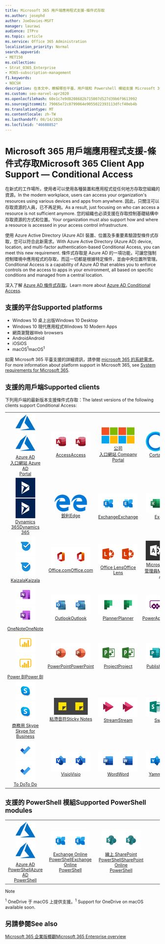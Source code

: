 ```yaml
---
title: Microsoft 365 用戶端應用程式支援-條件式存取
ms.author: josephd
author: JoeDavies-MSFT
manager: laurawi
audience: ITPro
ms.topic: article
ms.service: Office 365 Administration
localization_priority: Normal
search.appverid:
- MET150
ms.collection:
- Strat_O365_Enterprise
- M365-subscription-management
f1.keywords:
- NOCSH
description: 在本文中，瞭解哪些平臺、用戶端和 Powershell 模組支援 Microsoft 365 的條件式存取。
ms.custom: seo-marvel-apr2020
ms.openlocfilehash: 60e1c7e9d8208682b715007d527d39b6f9613992
ms.sourcegitcommit: 79065e72c0799064e9055022393113dfcf40eb4b
ms.translationtype: MT
ms.contentlocale: zh-TW
ms.lasthandoff: 08/14/2020
ms.locfileid: "46688852"
---
```

# <a name="microsoft-365-client-app-support--conditional-access"></a><span data-ttu-id="c100a-103">Microsoft 365 用戶端應用程式支援-條件式存取</span><span class="sxs-lookup"><span data-stu-id="c100a-103">Microsoft 365 Client App Support — Conditional Access</span></span>

<span data-ttu-id="c100a-104">在新式的工作場所，使用者可以使用各種裝置和應用程式從任何地方存取您組織的資源。</span><span class="sxs-lookup"><span data-stu-id="c100a-104">In the modern workplace, users can access your organization's resources using various devices and apps from anywhere.</span></span> <span data-ttu-id="c100a-105">因此，只關注可以存取資源的人員，已不再足夠。</span><span class="sxs-lookup"><span data-stu-id="c100a-105">As a result, just focusing on who can access a resource is not sufficient anymore.</span></span> <span data-ttu-id="c100a-106">您的組織也必須支援在存取控制基礎結構中存取資源的方式和位置。</span><span class="sxs-lookup"><span data-stu-id="c100a-106">Your organization must also support how and where a resource is accessed in your access control infrastructure.</span></span>

<span data-ttu-id="c100a-107">使用 Azure Active Directory (Azure AD) 裝置、位置及多重要素驗證型條件式存取，您可以符合此新需求。</span><span class="sxs-lookup"><span data-stu-id="c100a-107">With Azure Active Directory (Azure AD) device, location, and multi-factor authentication-based Conditional Access, you can meet this new requirement.</span></span> <span data-ttu-id="c100a-108">條件式存取是 Azure AD 的一項功能，可讓您強制控制環境中應用程式的存取，而這一切都是根據特定條件，並由中央位置所管理。</span><span class="sxs-lookup"><span data-stu-id="c100a-108">Conditional Access is a capability of Azure AD that enables you to enforce controls on the access to apps in your environment, all based on specific conditions and managed from a central location.</span></span>

<span data-ttu-id="c100a-109">深入了解 [Azure AD 條件式存取](https://docs.microsoft.com/azure/active-directory/conditional-access/)。</span><span class="sxs-lookup"><span data-stu-id="c100a-109">Learn more about [Azure AD Conditional Access](https://docs.microsoft.com/azure/active-directory/conditional-access/).</span></span>

## <a name="supported-platforms"></a><span data-ttu-id="c100a-110">支援的平台</span><span class="sxs-lookup"><span data-stu-id="c100a-110">Supported platforms</span></span>

 - <span data-ttu-id="c100a-111">Windows 10 桌上出版</span><span class="sxs-lookup"><span data-stu-id="c100a-111">Windows 10 Desktop</span></span>
 - <span data-ttu-id="c100a-112">Windows 10 現代應用程式</span><span class="sxs-lookup"><span data-stu-id="c100a-112">Windows 10 Modern Apps</span></span>
 - <span data-ttu-id="c100a-113">網頁瀏覽器</span><span class="sxs-lookup"><span data-stu-id="c100a-113">Web browsers</span></span>
 - <span data-ttu-id="c100a-114">Android</span><span class="sxs-lookup"><span data-stu-id="c100a-114">Android</span></span>
 - <span data-ttu-id="c100a-115">iOS</span><span class="sxs-lookup"><span data-stu-id="c100a-115">iOS</span></span>
 - <span data-ttu-id="c100a-116">macOS<sup>1</sup></span><span class="sxs-lookup"><span data-stu-id="c100a-116">macOS<sup>1</sup></span></span>

<span data-ttu-id="c100a-117">如需 Microsoft 365 平臺支援的詳細資訊，請參閱 [microsoft 365 的系統需求](https://products.office.com/office-system-requirements)。</span><span class="sxs-lookup"><span data-stu-id="c100a-117">For more information about platform support in Microsoft 365, see [System requirements for Microsoft 365](https://products.office.com/office-system-requirements).</span></span>

## <a name="supported-clients"></a><span data-ttu-id="c100a-118">支援的用戶端</span><span class="sxs-lookup"><span data-stu-id="c100a-118">Supported clients</span></span>

<span data-ttu-id="c100a-119">下列用戶端的最新版本支援條件式存取：</span><span class="sxs-lookup"><span data-stu-id="c100a-119">The latest versions of the following clients support Conditional Access:</span></span>

| | | | | | |
|:---:|:---:|:---:|:---:|:---:|:---:|
| <span data-ttu-id="c100a-120">![Azure 圖示](../media/o365-azure-64x64.png)</span><span class="sxs-lookup"><span data-stu-id="c100a-120">![Azure icon](../media/o365-azure-64x64.png)</span></span> <br> [<span data-ttu-id="c100a-121">Azure AD <br> 入口網站 </span><span class="sxs-lookup"><span data-stu-id="c100a-121">Azure AD <br> Portal </span></span>](https://azure.microsoft.com/features/azure-portal/) | <span data-ttu-id="c100a-122">![Access 圖示](../media/o365-access-64x64.png)</span><span class="sxs-lookup"><span data-stu-id="c100a-122">![Access icon](../media/o365-access-64x64.png)</span></span> <br> [<span data-ttu-id="c100a-123">Access</span><span class="sxs-lookup"><span data-stu-id="c100a-123">Access</span></span>](https://products.office.com/access) | <span data-ttu-id="c100a-124">![公司入口網站圖示](../media/o365-microsoft-64x64.png)</span><span class="sxs-lookup"><span data-stu-id="c100a-124">![Company portal icon](../media/o365-microsoft-64x64.png)</span></span> <br> [<span data-ttu-id="c100a-125">公司 <br> 入口網站 </span><span class="sxs-lookup"><span data-stu-id="c100a-125">Company <br> Portal </span></span>](https://docs.microsoft.com/intune-user-help/sign-in-to-the-company-portal)  | <span data-ttu-id="c100a-126">![Cortana 圖示](../media/o365-cortana-64x64.png)</span><span class="sxs-lookup"><span data-stu-id="c100a-126">![Cortana icon](../media/o365-cortana-64x64.png)</span></span> <br> [<span data-ttu-id="c100a-127">Cortana</span><span class="sxs-lookup"><span data-stu-id="c100a-127">Cortana</span></span>](https://www.microsoft.com/cortana) | <span data-ttu-id="c100a-128">![Delve 圖示](../media/o365-delve-64x64.png)</span><span class="sxs-lookup"><span data-stu-id="c100a-128">![Delve icon](../media/o365-delve-64x64.png)</span></span> <br> [<span data-ttu-id="c100a-129">Delve</span><span class="sxs-lookup"><span data-stu-id="c100a-129">Delve</span></span>](https://products.office.com/business/intelligent-search) 
| <span data-ttu-id="c100a-130">![Dynamics 365 圖示](../media/o365-dynamics365-64x64.png)</span><span class="sxs-lookup"><span data-stu-id="c100a-130">![Dynamics 365 icon](../media/o365-dynamics365-64x64.png)</span></span> <br> [<span data-ttu-id="c100a-131">Dynamics 365</span><span class="sxs-lookup"><span data-stu-id="c100a-131">Dynamics 365</span></span>](https://dynamics.microsoft.com) | <span data-ttu-id="c100a-132">![Edge 圖示](../media/o365-edge-64x64.png)</span><span class="sxs-lookup"><span data-stu-id="c100a-132">![Edge icon](../media/o365-edge-64x64.png)</span></span> <br> [<span data-ttu-id="c100a-133">銳利</span><span class="sxs-lookup"><span data-stu-id="c100a-133">Edge</span></span>](https://www.microsoft.com/windows/microsoft-edge) | <span data-ttu-id="c100a-134">![Exchange 圖示](../media/o365-exchange-64x64.png)</span><span class="sxs-lookup"><span data-stu-id="c100a-134">![Exchange icon](../media/o365-exchange-64x64.png)</span></span> <br> [<span data-ttu-id="c100a-135">Exchange</span><span class="sxs-lookup"><span data-stu-id="c100a-135">Exchange</span></span>](https://products.office.com/exchange/exchange-online) | <span data-ttu-id="c100a-136">![Excel 圖示](../media/o365-excel-64x64.png)</span><span class="sxs-lookup"><span data-stu-id="c100a-136">![Excel icon](../media/o365-excel-64x64.png)</span></span> <br> [<span data-ttu-id="c100a-137">Excel</span><span class="sxs-lookup"><span data-stu-id="c100a-137">Excel</span></span>](https://products.office.com/excel) | <span data-ttu-id="c100a-138">![表單圖示](../media/o365-forms-64x64.png)</span><span class="sxs-lookup"><span data-stu-id="c100a-138">![Forms icon](../media/o365-forms-64x64.png)</span></span> <br> [<span data-ttu-id="c100a-139">表單</span><span class="sxs-lookup"><span data-stu-id="c100a-139">Forms</span></span>](https://flow.microsoft.com/connectors/shared_microsoftforms/microsoft-forms/) 
| <span data-ttu-id="c100a-140">![Kaizala 圖示](../media/o365-kaizala-64x64.png)</span><span class="sxs-lookup"><span data-stu-id="c100a-140">![Kaizala icon](../media/o365-kaizala-64x64.png)</span></span> <br> [<span data-ttu-id="c100a-141">Kaizala</span><span class="sxs-lookup"><span data-stu-id="c100a-141">Kaizala</span></span>](https://products.office.com/en/business/microsoft-kaizala) | <span data-ttu-id="c100a-142">![Office.com 圖示](../media/o365-office-64x64.png)</span><span class="sxs-lookup"><span data-stu-id="c100a-142">![Office.com icon](../media/o365-office-64x64.png)</span></span> <br> [<span data-ttu-id="c100a-143">Office.com</span><span class="sxs-lookup"><span data-stu-id="c100a-143">Office.com</span></span>](https://www.office.com/) | <span data-ttu-id="c100a-144">![鏡頭圖示](../media/o365-lens-64x64.png)</span><span class="sxs-lookup"><span data-stu-id="c100a-144">![Lens icon](../media/o365-lens-64x64.png)</span></span> <br> [<span data-ttu-id="c100a-145">Office Lens</span><span class="sxs-lookup"><span data-stu-id="c100a-145">Office Lens</span></span>](https://www.microsoft.com/p/office-lens/9wzdncrfj3t8?activetab=pivot%3Aoverviewtab) | <span data-ttu-id="c100a-146">![Office 365 系統管理員圖示](../media/o365-o365admin-64x64.png)</span><span class="sxs-lookup"><span data-stu-id="c100a-146">![Office 365 Admin icon](../media/o365-o365admin-64x64.png)</span></span> <br> [<span data-ttu-id="c100a-147">Microsoft 365 系統 <br> 管理員</span><span class="sxs-lookup"><span data-stu-id="c100a-147">Microsoft 365 <br> Admin</span></span>](https://products.office.com/business/manage-office-365-admin-app) | <span data-ttu-id="c100a-148">![商務用 OneDrive 圖示](../media/o365-OneDrive-64x64.png)</span><span class="sxs-lookup"><span data-stu-id="c100a-148">![OneDrive for Business icon](../media/o365-OneDrive-64x64.png)</span></span> <br> [<span data-ttu-id="c100a-149">OneDrive<sup>1</sup></span><span class="sxs-lookup"><span data-stu-id="c100a-149">OneDrive<sup>1</sup></span></span>](https://products.office.com/onedrive-for-business/online-cloud-storage) 
| <span data-ttu-id="c100a-150">![OneNote 圖示](../media/o365-OneNote-64x64.png)</span><span class="sxs-lookup"><span data-stu-id="c100a-150">![OneNote icon](../media/o365-OneNote-64x64.png)</span></span> <br> [<span data-ttu-id="c100a-151">OneNote</span><span class="sxs-lookup"><span data-stu-id="c100a-151">OneNote</span></span>](https://products.office.com/onenote) | <span data-ttu-id="c100a-152">![Outlook 圖示](../media/o365-outlook-64x64.png)</span><span class="sxs-lookup"><span data-stu-id="c100a-152">![Outlook icon](../media/o365-outlook-64x64.png)</span></span> <br> [<span data-ttu-id="c100a-153">Outlook</span><span class="sxs-lookup"><span data-stu-id="c100a-153">Outlook</span></span>](https://products.office.com/outlook) | <span data-ttu-id="c100a-154">![Planner 圖示](../media/o365-planner-64x64.png)</span><span class="sxs-lookup"><span data-stu-id="c100a-154">![Planner icon](../media/o365-planner-64x64.png)</span></span> <br> [<span data-ttu-id="c100a-155">Planner</span><span class="sxs-lookup"><span data-stu-id="c100a-155">Planner</span></span>](https://products.office.com/business/task-management-software) | <span data-ttu-id="c100a-156">![PowerApps 圖示](../media/o365-powerapps-64x64.png)</span><span class="sxs-lookup"><span data-stu-id="c100a-156">![PowerApps icon](../media/o365-powerapps-64x64.png)</span></span> <br> [<span data-ttu-id="c100a-157">PowerApps</span><span class="sxs-lookup"><span data-stu-id="c100a-157">PowerApps</span></span>](https://powerapps.microsoft.com) | <span data-ttu-id="c100a-158">![電源自動圖示](../media/o365-flow-64x64.png)</span><span class="sxs-lookup"><span data-stu-id="c100a-158">![Power Automate icon](../media/o365-flow-64x64.png)</span></span> <br> [<span data-ttu-id="c100a-159"><br>自動功耗</span><span class="sxs-lookup"><span data-stu-id="c100a-159">Power <br> Automate</span></span>](https://flow.microsoft.com)
| <span data-ttu-id="c100a-160">![PowerBI 圖示](../media/o365-powerbi-64x64.png)</span><span class="sxs-lookup"><span data-stu-id="c100a-160">![PowerBI icon](../media/o365-powerbi-64x64.png)</span></span> <br> [<span data-ttu-id="c100a-161">Power BI</span><span class="sxs-lookup"><span data-stu-id="c100a-161">Power BI</span></span>](https://powerbi.microsoft.com) | <span data-ttu-id="c100a-162">![PowerPoint 圖示](../media/o365-powerpoint-64x64.png)</span><span class="sxs-lookup"><span data-stu-id="c100a-162">![PowerPoint icon](../media/o365-powerpoint-64x64.png)</span></span> <br> [<span data-ttu-id="c100a-163">PowerPoint</span><span class="sxs-lookup"><span data-stu-id="c100a-163">PowerPoint</span></span>](https://products.office.com/powerpoint) | <span data-ttu-id="c100a-164">![Project 圖示](../media/o365-project-64x64.png)</span><span class="sxs-lookup"><span data-stu-id="c100a-164">![Project icon](../media/o365-project-64x64.png)</span></span> <br> [<span data-ttu-id="c100a-165">Project</span><span class="sxs-lookup"><span data-stu-id="c100a-165">Project</span></span>](https://products.office.com/project) | <span data-ttu-id="c100a-166">![Publisher 圖示](../media/o365-publisher-64x64.png)</span><span class="sxs-lookup"><span data-stu-id="c100a-166">![Publisher icon](../media/o365-publisher-64x64.png)</span></span> <br> [<span data-ttu-id="c100a-167">Publisher</span><span class="sxs-lookup"><span data-stu-id="c100a-167">Publisher</span></span>](https://products.office.com/publisher) | <span data-ttu-id="c100a-168">![SharePoint 圖示](../media/o365-sharepoint-64x64.png)</span><span class="sxs-lookup"><span data-stu-id="c100a-168">![SharePoint icon](../media/o365-sharepoint-64x64.png)</span></span> <br> [<span data-ttu-id="c100a-169">Sharepoint</span><span class="sxs-lookup"><span data-stu-id="c100a-169">Sharepoint</span></span>](https://products.office.com/sharepoint) 
| <span data-ttu-id="c100a-170">![商務用 Skype 圖示](../media/o365-skypeforbusiness-64x64.png)</span><span class="sxs-lookup"><span data-stu-id="c100a-170">![Skype for Business icon](../media/o365-skypeforbusiness-64x64.png)</span></span> <br> [<span data-ttu-id="c100a-171">商務用 Skype <br></span><span class="sxs-lookup"><span data-stu-id="c100a-171">Skype for <br> Business</span></span>](https://www.skype.com/business/) | <span data-ttu-id="c100a-172">![粘滯音符圖示](../media/o365-stickynotes-64x64.png)</span><span class="sxs-lookup"><span data-stu-id="c100a-172">![Sticky Notes icon](../media/o365-stickynotes-64x64.png)</span></span> <br> [<span data-ttu-id="c100a-173">粘滯音符</span><span class="sxs-lookup"><span data-stu-id="c100a-173">Sticky Notes</span></span>](https://www.microsoft.com/p/microsoft-sticky-notes/9nblggh4qghw) | <span data-ttu-id="c100a-174">![Stream 圖示](../media/o365-stream-64x64.png)</span><span class="sxs-lookup"><span data-stu-id="c100a-174">![Stream icon](../media/o365-stream-64x64.png)</span></span> <br> [<span data-ttu-id="c100a-175">Stream</span><span class="sxs-lookup"><span data-stu-id="c100a-175">Stream</span></span>](https://stream.microsoft.com) | <span data-ttu-id="c100a-176">![Sway 圖示](../media/o365-sway-64x64.png)</span><span class="sxs-lookup"><span data-stu-id="c100a-176">![Sway icon](../media/o365-sway-64x64.png)</span></span> <br> [<span data-ttu-id="c100a-177">Sway</span><span class="sxs-lookup"><span data-stu-id="c100a-177">Sway</span></span>](https://sway.com) | <span data-ttu-id="c100a-178">![Teams 圖示](../media/o365-teams-64x64.png)</span><span class="sxs-lookup"><span data-stu-id="c100a-178">![Teams icon](../media/o365-teams-64x64.png)</span></span> <br> [<span data-ttu-id="c100a-179">Teams</span><span class="sxs-lookup"><span data-stu-id="c100a-179">Teams</span></span>](https://products.office.com/microsoft-teams/group-chat-software) 
| <span data-ttu-id="c100a-180">![待辦事項圖示](../media/o365-todo-64x64.png)</span><span class="sxs-lookup"><span data-stu-id="c100a-180">![To Do icon](../media/o365-todo-64x64.png)</span></span> <br> [<span data-ttu-id="c100a-181">To Do</span><span class="sxs-lookup"><span data-stu-id="c100a-181">To Do</span></span>](https://todo.microsoft.com) | <span data-ttu-id="c100a-182">![Visio 圖示](../media/o365-visio-64x64.png)</span><span class="sxs-lookup"><span data-stu-id="c100a-182">![Visio icon](../media/o365-visio-64x64.png)</span></span> <br> [<span data-ttu-id="c100a-183">Visio</span><span class="sxs-lookup"><span data-stu-id="c100a-183">Visio</span></span>](https://products.office.com/visio/flowchart-software) | <span data-ttu-id="c100a-184">![Word 圖示](../media/o365-word-64x64.png)</span><span class="sxs-lookup"><span data-stu-id="c100a-184">![Word icon](../media/o365-word-64x64.png)</span></span> <br> [<span data-ttu-id="c100a-185">Word</span><span class="sxs-lookup"><span data-stu-id="c100a-185">Word</span></span>](https://products.office.com/word) | <span data-ttu-id="c100a-186">![Yammer 圖示](../media/o365-yammer-64x64.png)</span><span class="sxs-lookup"><span data-stu-id="c100a-186">![Yammer icon](../media/o365-yammer-64x64.png)</span></span> <br> [<span data-ttu-id="c100a-187">Yammer</span><span class="sxs-lookup"><span data-stu-id="c100a-187">Yammer</span></span>](https://products.office.com/yammer/yammer-overview)

## <a name="supported-powershell-modules"></a><span data-ttu-id="c100a-188">支援的 PowerShell 模組</span><span class="sxs-lookup"><span data-stu-id="c100a-188">Supported PowerShell modules</span></span>

| | | | | | |
|:---:|:---:|:---:|:---:|:---:|:---:|
| <span data-ttu-id="c100a-189">![Azure 圖示](../media/o365-azure-64x64.png)</span><span class="sxs-lookup"><span data-stu-id="c100a-189">![Azure icon](../media/o365-azure-64x64.png)</span></span> <br> [<span data-ttu-id="c100a-190">Azure AD <br> PowerShell</span><span class="sxs-lookup"><span data-stu-id="c100a-190">Azure AD <br> PowerShell</span></span>](https://docs.microsoft.com/powershell/azure/active-directory/overview?view=azureadps-2.0) | <span data-ttu-id="c100a-191">![Exchange 圖示](../media/o365-exchange-64x64.png)</span><span class="sxs-lookup"><span data-stu-id="c100a-191">![Exchange icon](../media/o365-exchange-64x64.png)</span></span> <br> [<span data-ttu-id="c100a-192">Exchange Online <br> PowerShell</span><span class="sxs-lookup"><span data-stu-id="c100a-192">Exchange Online <br> PowerShell</span></span>](https://docs.microsoft.com/powershell/exchange/exchange-online/exchange-online-powershell?view=exchange-ps) | <span data-ttu-id="c100a-193">![SharePoint 圖示](../media/o365-sharepoint-64x64.png)</span><span class="sxs-lookup"><span data-stu-id="c100a-193">![SharePoint icon](../media/o365-sharepoint-64x64.png)</span></span> <br> [<span data-ttu-id="c100a-194">線上 SharePoint <br> PowerShell</span><span class="sxs-lookup"><span data-stu-id="c100a-194">SharePoint Online <br> PowerShell</span></span>](https://docs.microsoft.com/powershell/sharepoint/sharepoint-online/connect-sharepoint-online)

> [!NOTE]
> <span data-ttu-id="c100a-195"><sup>1</sup> OneDrive 于 macOS 上提供支援。</span><span class="sxs-lookup"><span data-stu-id="c100a-195"><sup>1</sup> Support for OneDrive on macOS available soon.</span></span>

## <a name="see-also"></a><span data-ttu-id="c100a-196">另請參閱</span><span class="sxs-lookup"><span data-stu-id="c100a-196">See also</span></span>

[<span data-ttu-id="c100a-197">Microsoft 365 企業版概觀</span><span class="sxs-lookup"><span data-stu-id="c100a-197">Microsoft 365 Enterprise overview</span></span>](microsoft-365-overview.md)
